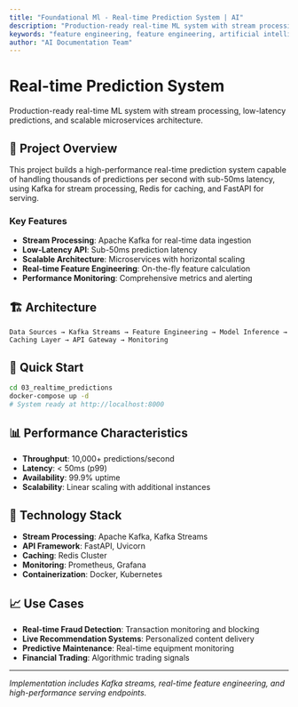 ```yaml
---
title: "Foundational Ml - Real-time Prediction System | AI"
description: "Production-ready real-time ML system with stream processing, low-latency predictions, and scalable microservices architecture.. Comprehensive guide covering ..."
keywords: "feature engineering, feature engineering, artificial intelligence, machine learning, AI documentation"
author: "AI Documentation Team"
---
```


# Real-time Prediction System

Production-ready real-time ML system with stream processing, low-latency predictions, and scalable microservices architecture.

## 🎯 Project Overview

This project builds a high-performance real-time prediction system capable of handling thousands of predictions per second with sub-50ms latency, using Kafka for stream processing, Redis for caching, and FastAPI for serving.

### Key Features
- **Stream Processing**: Apache Kafka for real-time data ingestion
- **Low-Latency API**: Sub-50ms prediction latency
- **Scalable Architecture**: Microservices with horizontal scaling
- **Real-time Feature Engineering**: On-the-fly feature calculation
- **Performance Monitoring**: Comprehensive metrics and alerting

## 🏗️ Architecture

```
Data Sources → Kafka Streams → Feature Engineering → Model Inference → Caching Layer → API Gateway → Monitoring
```

## 🚀 Quick Start

```bash
cd 03_realtime_predictions
docker-compose up -d
# System ready at http://localhost:8000
```

## 📊 Performance Characteristics

- **Throughput**: 10,000+ predictions/second
- **Latency**: < 50ms (p99)
- **Availability**: 99.9% uptime
- **Scalability**: Linear scaling with additional instances

## 🔧 Technology Stack

- **Stream Processing**: Apache Kafka, Kafka Streams
- **API Framework**: FastAPI, Uvicorn
- **Caching**: Redis Cluster
- **Monitoring**: Prometheus, Grafana
- **Containerization**: Docker, Kubernetes

## 📈 Use Cases

- **Real-time Fraud Detection**: Transaction monitoring and blocking
- **Live Recommendation Systems**: Personalized content delivery
- **Predictive Maintenance**: Real-time equipment monitoring
- **Financial Trading**: Algorithmic trading signals

---

*Implementation includes Kafka streams, real-time feature engineering, and high-performance serving endpoints.*